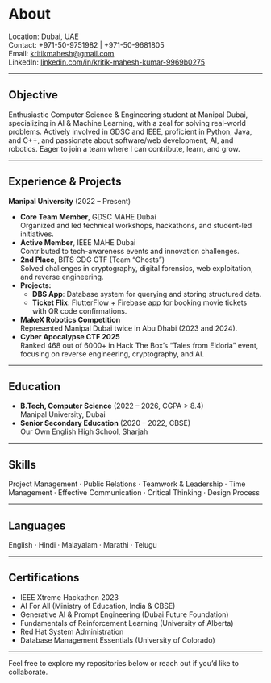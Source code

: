 # About

Location: Dubai, UAE  
Contact: +971-50-9751982 | +971-50-9681805  
Email: [kritikmahesh@gmail.com](mailto:kritikmahesh@gmail.com)  
LinkedIn: [linkedin.com/in/kritik-mahesh-kumar-9969b0275](https://www.linkedin.com/in/kritik-mahesh-kumar-9969b0275)

---

## Objective

Enthusiastic Computer Science & Engineering student at Manipal Dubai, specializing in AI & Machine Learning, with a zeal for solving real-world problems. Actively involved in GDSC and IEEE, proficient in Python, Java, and C++, and passionate about software/web development, AI, and robotics. Eager to join a team where I can contribute, learn, and grow.

---

## Experience & Projects

**Manipal University** (2022 – Present)  
- **Core Team Member**, GDSC MAHE Dubai  
  Organized and led technical workshops, hackathons, and student-led initiatives.  
- **Active Member**, IEEE MAHE Dubai  
  Contributed to tech-awareness events and innovation challenges.  
- **2nd Place**, BITS GDG CTF (Team “Ghosts”)  
  Solved challenges in cryptography, digital forensics, web exploitation, and reverse engineering.  
- **Projects:**  
  - **DBS App**: Database system for querying and storing structured data.  
  - **Ticket Flix**: FlutterFlow + Firebase app for booking movie tickets with QR code confirmations.  
- **MakeX Robotics Competition**  
  Represented Manipal Dubai twice in Abu Dhabi (2023 and 2024).  
- **Cyber Apocalypse CTF 2025**  
  Ranked 468 out of 6000+ in Hack The Box’s “Tales from Eldoria” event, focusing on reverse engineering, cryptography, and AI.

---

## Education

- **B.Tech, Computer Science** (2022 – 2026, CGPA > 8.4)  
  Manipal University, Dubai  
- **Senior Secondary Education** (2020 – 2022, CBSE)  
  Our Own English High School, Sharjah

---

## Skills

Project Management · Public Relations · Teamwork & Leadership · Time Management · Effective Communication · Critical Thinking · Design Process

---

## Languages

English · Hindi · Malayalam · Marathi · Telugu

---

## Certifications

- IEEE Xtreme Hackathon 2023  
- AI For All (Ministry of Education, India & CBSE)  
- Generative AI & Prompt Engineering (Dubai Future Foundation)  
- Fundamentals of Reinforcement Learning (University of Alberta)  
- Red Hat System Administration  
- Database Management Essentials (University of Colorado)

---

Feel free to explore my repositories below or reach out if you’d like to collaborate.
